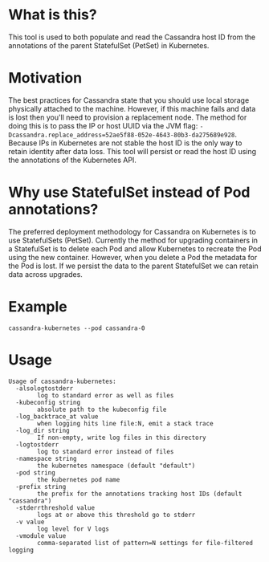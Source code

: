 # What is this?

This tool is used to both populate and read the Cassandra host ID from the annotations of the parent StatefulSet (PetSet) in Kubernetes.

# Motivation

The best practices for Cassandra state that you should use local storage physically attached to the machine. However, if this machine fails and data is lost then you'll need to provision a replacement node. The method for doing this is to pass the IP or host UUID via the JVM flag: ```-Dcassandra.replace_address=52ae5f88-052e-4643-80b3-da275689e928```. Because IPs in Kubernetes are not stable the host ID is the only way to retain identity after data loss. This tool will persist or read the host ID using the annotations of the Kubernetes API.

# Why use StatefulSet instead of Pod annotations?
The preferred deployment methodology for Cassandra on Kubernetes is to use StatefulSets (PetSet). Currently the method for upgrading containers in a StatefulSet is to delete each Pod and allow Kubernetes to recreate the Pod using the new container. However, when you delete a Pod the metadata for the Pod is lost. If we persist the data to the parent StatefulSet we can retain data across upgrades.

# Example

```
cassandra-kubernetes --pod cassandra-0
```

# Usage

```
Usage of cassandra-kubernetes:
  -alsologtostderr
    	log to standard error as well as files
  -kubeconfig string
    	absolute path to the kubeconfig file
  -log_backtrace_at value
    	when logging hits line file:N, emit a stack trace
  -log_dir string
    	If non-empty, write log files in this directory
  -logtostderr
    	log to standard error instead of files
  -namespace string
    	the kubernetes namespace (default "default")
  -pod string
    	the kubernetes pod name
  -prefix string
    	the prefix for the annotations tracking host IDs (default "cassandra")
  -stderrthreshold value
    	logs at or above this threshold go to stderr
  -v value
    	log level for V logs
  -vmodule value
    	comma-separated list of pattern=N settings for file-filtered logging
```
